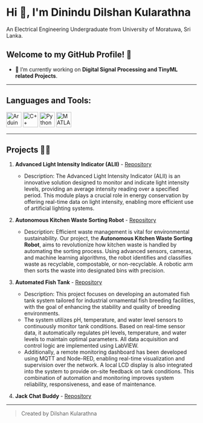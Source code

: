 # Hi 👋, I'm Dinindu Dilshan Kularathna

An Electrical Engineering Undergraduate from University of Moratuwa, Sri Lanka.

## Welcome to my GitHub Profile! 🚀

- 🔭 I’m currently working on **Digital Signal Processing and TinyML related Projects**.


---

## Languages and Tools:

<p>
<img src="https://img.icons8.com/color/48/000000/arduino.png" alt="Arduino" width="40" height="40"/>
<img src="https://img.icons8.com/color/48/000000/c-plus-plus-logo.png" alt="C++" width="40" height="40"/>
<img src="https://img.icons8.com/color/48/000000/python.png" alt="Python" width="40" height="40"/>
<img src="https://upload.wikimedia.org/wikipedia/commons/2/21/Matlab_Logo.png" alt="MATLAB" width="40" height="40"/>
</p>

---

## Projects 👨‍💻

1. **Advanced Light Intensity Indicator (ALII)** - [Repository](https://github.com/DilshanKularathna/Advanced-Light-Intensity-Indicator-ALII-)
   - Description: The Advanced Light Intensity Indicator (ALII) is an innovative solution designed to monitor and indicate light intensity levels, providing an average intensity reading over a specified period. This module plays a crucial role in energy conservation by offering real-time data on light intensity, enabling more efficient use of artificial lighting systems.

2. **Autonomous Kitchen Waste Sorting Robot** - [Repository](https://github.com/DilshanKularathna/Autonomous-Kitchen-Waste-Sorting-Robots)
   - Description: Efficient waste management is vital for environmental sustainability. Our project, the **Autonomous Kitchen Waste Sorting Robot**, aims to revolutionize how kitchen waste is handled by automating the sorting process. Using advanced sensors, cameras, and machine learning algorithms, the robot identifies and classifies waste as recyclable, compostable, or non-recyclable. A robotic arm then sorts the waste into designated bins with precision.

3. **Automated Fish Tank** - [Repository](https://github.com/DilshanKularathna/EE-2044-Project)
   - Description: This project focuses on developing an automated fish tank system tailored for industrial ornamental fish breeding facilities, with the goal of enhancing the stability and quality of breeding environments.
   - The system utilizes pH, temperature, and water level sensors to continuously monitor tank conditions. Based on real-time sensor data, it automatically regulates pH levels, temperature, and water levels to maintain optimal parameters. All data acquisition and control logic are implemented using LabVIEW.
   - Additionally, a remote monitoring dashboard has been developed using MQTT and Node-RED, enabling real-time visualization and supervision over the network. A local LCD display is also integrated into the system to provide on-site feedback on tank conditions. This combination of automation and monitoring improves system reliability, responsiveness, and ease of maintenance.

4. **Jack Chat Buddy** - [Repository](https://github.com/DilshanKularathna/jac-chat-buddy)


---

> Created by Dilshan Kularathna
